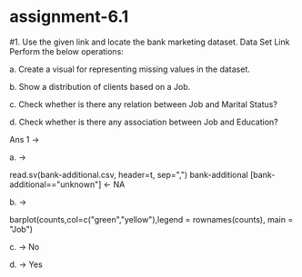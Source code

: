 # assignment-6.1

#1. Use the given link and locate the bank marketing dataset. Data Set Link
Perform the below operations:

a. Create a visual for representing missing values in the dataset.

b. Show a distribution of clients based on a Job.

c. Check whether is there any relation between Job and Marital Status?

d. Check whether is there any association between Job and Education?

Ans 1 ->

a. ->

read.sv(bank-additional.csv, header=t, sep=",")
bank-additional [bank-additional=="unknown"] <- NA

b. ->

barplot(counts,col=c("green","yellow"),legend = rownames(counts), main = "Job")

c. ->
No

d. ->
Yes



